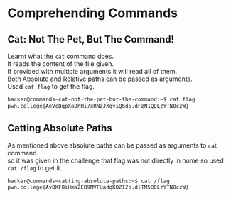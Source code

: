 # Comprehending Commands
## Cat: Not The Pet, But The Command!
Learnt what the `cat` command does.<br>
It reads the content of the file given.<br>
If provided with multiple arguments it will read all of them. <br>
Both Absolute and Relative paths can be passed as arguments.<br>
Used `cat flag` to get the flag.<br>
```bash
hacker@commands~cat-not-the-pet-but-the-command:~$ cat flag
pwn.college{AeVcBqpXa9hHi7xRNzJXqviQ6d5.dFzN1QDLzYTN0czW}
```
## Catting Absolute Paths
As mentioned above absolute paths can be passed as arguments to `cat` command.<br>
so it was given in the challenge that flag was not directly in home so used `cat /flag` to get it.<br>
```bash
hacker@commands~catting-absolute-paths:~$ cat /flag
pwn.college{AvQKF8iHma2EB9MVFUadqKOZI2b.dlTM5QDLzYTN0czW}
```


